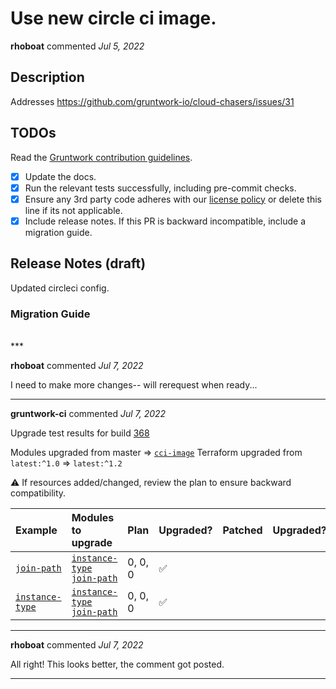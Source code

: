 # Use new circle ci image.

**rhoboat** commented *Jul 5, 2022*

<!-- Prepend '[WIP]' to the title if this PR is still a work-in-progress. Remove it when it is ready for review! -->

## Description

Addresses https://github.com/gruntwork-io/cloud-chasers/issues/31

<!-- Description of the changes introduced by this PR. -->

## TODOs

Read the [Gruntwork contribution guidelines](https://gruntwork.notion.site/Gruntwork-Coding-Methodology-02fdcd6e4b004e818553684760bf691e).

- [x] Update the docs.
- [x] Run the relevant tests successfully, including pre-commit checks.
- [x] Ensure any 3rd party code adheres with our [license policy](https://www.notion.so/gruntwork/Gruntwork-licenses-and-open-source-usage-policy-f7dece1f780341c7b69c1763f22b1378) or delete this line if its not applicable.
- [x] Include release notes. If this PR is backward incompatible, include a migration guide.

## Release Notes (draft)

<!-- One-line description of the PR that can be included in the final release notes. -->
Updated circleci config.

### Migration Guide

<!-- Important: If you made any backward incompatible changes, then you must write a migration guide! -->

<br />
***


**rhoboat** commented *Jul 7, 2022*

I need to make more changes-- will rerequest when ready...

***

**gruntwork-ci** commented *Jul 7, 2022*

Upgrade test results for build [368](https://circleci.com/gh/gruntwork-io/terraform-aws-utilities/368)

Modules upgraded from master => [`cci-image`](https://github.com/gruntwork-io/terraform-aws-utilities/tree/cci-image/)
Terraform upgraded from `latest:^1.0` => `latest:^1.2`

⚠️ If resources added/changed, review the plan to ensure backward compatibility.

| Example | Modules to upgrade | Plan | Upgraded? | Patched | Upgraded? |
|:----|:----|:----|:----|:----|:----|
| [`join-path`](https://github.com/gruntwork-io/terraform-aws-utilities/tree/master/examples/join-path) | [`instance-type`](https://github.com/gruntwork-io/terraform-aws-utilities/tree/master/modules/instance-type)<br />[`join-path`](https://github.com/gruntwork-io/terraform-aws-utilities/tree/master/modules/join-path) | 0, 0, 0 | :white_check_mark: |  |  |
| [`instance-type`](https://github.com/gruntwork-io/terraform-aws-utilities/tree/master/examples/instance-type) | [`instance-type`](https://github.com/gruntwork-io/terraform-aws-utilities/tree/master/modules/instance-type)<br />[`join-path`](https://github.com/gruntwork-io/terraform-aws-utilities/tree/master/modules/join-path) | 0, 0, 0 | :white_check_mark: |  |  |


***

**rhoboat** commented *Jul 7, 2022*

All right! This looks better, the comment got posted.
***

